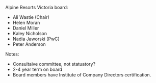 Alpine Resorts Victoria board:
 - Ali Wastie (Chair)
 - Helen Moran
 - Daniel Miller
 - Kaley Nicholson
 - Nadia Jaworski (PwC)
 - Peter Anderson

Notes:
 - Consultaive committee, not statuatory? 
 - 2-4 year term on board
 - Board members have Institute of Company Directors certification.
